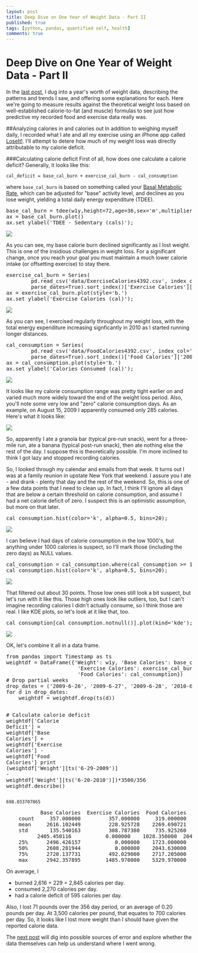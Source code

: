 ```yaml
---
layout: post
title: Deep Dive on One Year of Weight Data - Part II
published: true
tags: [python, pandas, quantified self, health]
comments: true
---
```

# Deep Dive on One Year of Weight Data - Part II

In the [last post](/2013/01/26/deep-dive-on-one-year-of-weight-data---part-i.html), I dug into a year's worth of weight data, describing the patterns and trends I saw, and offering some explanations for each. Here we're going to measure results against the theoretical weight loss based on well-established calorie-to-fat (and muscle) formulas to see just how predictive my recorded food and exercise data really was. 

##Analyzing calories in and calories out
In addition to weighing myself daily, I recorded what I ate and all my exercise using an iPhone app called [LoseIt!](http://loseit.com/). I'll attempt to detere how much of my weight loss was directly attributable to my calorie deficit.

###Calculating calorie deficit
First of all, how does one calculate a calorie deficit?  Generally, it looks like this:
<pre><code>cal_deficit = base_cal_burn + exercise_cal_burn - cal_consumption</code></pre>
where <code>base_cal_burn</code> is based on something called your [Basal Metabolic Rate](http://en.wikipedia.org/wiki/Basal_metabolic_rate), which can be adjusted for "base" activity level, and declines as you lose weight, yielding a total daily energy expenditure (TDEE).

<div class="highlight"><pre><span class="n">base_cal_burn</span> <span class="o">=</span> <span class="n">tdee</span><span class="p">(</span><span class="n">w1y</span><span class="p">,</span><span class="n">height</span><span class="o">=</span><span class="mi">72</span><span class="p">,</span><span class="n">age</span><span class="o">=</span><span class="mi">36</span><span class="p">,</span><span class="n">sex</span><span class="o">=</span><span class="s">&#39;m&#39;</span><span class="p">,</span><span class="n">multiplier</span><span class="o">=</span><span class="mf">1.2</span><span class="p">)</span>
<span class="n">ax</span> <span class="o">=</span> <span class="n">base_cal_burn</span><span class="o">.</span><span class="n">plot</span><span class="p">()</span>
<span class="n">ax</span><span class="o">.</span><span class="n">set_ylabel</span><span class="p">(</span><span class="s">&#39;TDEE - Sedentary (cals)&#39;</span><span class="p">);</span>
</pre></div>



![](/images/Weight_Analysis___First_Pass_fig_05.png)


As you can see, my base calorie burn declined significantly as I lost weight. This is one of the insidious challenges in weight loss.  For a significant change, once you reach your goal you must maintain a much lower calorie intake (or offsetting exercise) to stay there.

<div class="highlight"><pre><span class="n">exercise_cal_burn</span> <span class="o">=</span> <span class="n">Series</span><span class="p">(</span>
        <span class="n">pd</span><span class="o">.</span><span class="n">read_csv</span><span class="p">(</span><span class="s">&#39;data/ExerciseCalories4392.csv&#39;</span><span class="p">,</span> <span class="n">index_col</span><span class="o">=</span><span class="s">&#39;Date&#39;</span><span class="p">,</span>
        <span class="n">parse_dates</span><span class="o">=</span><span class="bp">True</span><span class="p">)</span><span class="o">.</span><span class="n">sort_index</span><span class="p">()[</span><span class="s">&#39;Exercise Calories&#39;</span><span class="p">][</span><span class="s">&#39;2009-06-26&#39;</span><span class="p">:</span><span class="s">&#39;2010-06-22&#39;</span><span class="p">])</span>
<span class="n">ax</span> <span class="o">=</span> <span class="n">exercise_cal_burn</span><span class="o">.</span><span class="n">plot</span><span class="p">(</span><span class="n">style</span><span class="o">=</span><span class="s">&#39;b.&#39;</span><span class="p">)</span>
<span class="n">ax</span><span class="o">.</span><span class="n">set_ylabel</span><span class="p">(</span><span class="s">&#39;Exercise Calories (cal)&#39;</span><span class="p">);</span>
</pre></div>



![](/images/Weight_Analysis___First_Pass_fig_06.png)


As you can see, I exercised regularly throughout my weight loss, with the total energy expenditure increasing signficantly in 2010 as I started running longer distances.

<div class="highlight"><pre><span class="n">cal_consumption</span> <span class="o">=</span> <span class="n">Series</span><span class="p">(</span>
        <span class="n">pd</span><span class="o">.</span><span class="n">read_csv</span><span class="p">(</span><span class="s">&#39;data/FoodCalories4392.csv&#39;</span><span class="p">,</span> <span class="n">index_col</span><span class="o">=</span><span class="s">&#39;Date&#39;</span><span class="p">,</span>
        <span class="n">parse_dates</span><span class="o">=</span><span class="bp">True</span><span class="p">)</span><span class="o">.</span><span class="n">sort_index</span><span class="p">()[</span><span class="s">&#39;Food Calories&#39;</span><span class="p">][</span><span class="s">&#39;2009-06-26&#39;</span><span class="p">:</span><span class="s">&#39;2010-06-22&#39;</span><span class="p">])</span>
<span class="n">ax</span> <span class="o">=</span> <span class="n">cal_consumption</span><span class="o">.</span><span class="n">plot</span><span class="p">(</span><span class="n">style</span><span class="o">=</span><span class="s">&#39;b.&#39;</span><span class="p">)</span>
<span class="n">ax</span><span class="o">.</span><span class="n">set_ylabel</span><span class="p">(</span><span class="s">&#39;Calories Consumed (cal)&#39;</span><span class="p">);</span>
</pre></div>



![](/images/Weight_Analysis___First_Pass_fig_07.png)


It looks like my calorie consumption range was pretty tight earlier on and varied much more widely toward the end of the weight loss period. Also, you'll note some very low and "zero" calorie consumption days. As an example, on August 15, 2009 I apparently consumed only 285 calories. Here's what it looks like:

![](/images/loseit-2009-08-15.jpg)

So, apparently I ate a granola bar (typical pre-run snack), went for a three-mile run, ate a banana (typical post-run snack), then ate nothing else the rest of the day. I suppose this is theoretically possible. I'm more inclined to think I got lazy and stopped recording calories.

So, I looked through my calendar and emails from that week. It turns out I was at a family reunion in upstate New York that weekend. I assure you I ate - and drank - plenty that day and the rest of the weekend. So, this is one of a few data points that I need to clean up. In fact, I think I'll ignore all days that are below a certain threshold on calorie consumption, and assume I had a net calorie deficit of zero. I suspect this is an optimistic assumption, but more on that later.

<div class="highlight"><pre><span class="n">cal_consumption</span><span class="o">.</span><span class="n">hist</span><span class="p">(</span><span class="n">color</span><span class="o">=</span><span class="s">&#39;k&#39;</span><span class="p">,</span> <span class="n">alpha</span><span class="o">=</span><span class="mf">0.5</span><span class="p">,</span> <span class="n">bins</span><span class="o">=</span><span class="mi">20</span><span class="p">);</span>
</pre></div>



![](/images/Weight_Analysis___First_Pass_fig_08.png)


I can believe I had days of calorie consumption in the low 1000's, but anything under 1000 calories is suspect, so I'll mark those (including the zero days) as NULL values.

<div class="highlight"><pre><span class="n">cal_consumption</span> <span class="o">=</span> <span class="n">cal_consumption</span><span class="o">.</span><span class="n">where</span><span class="p">(</span><span class="n">cal_consumption</span> <span class="o">&gt;=</span> <span class="mi">1000</span><span class="p">)</span>
<span class="n">cal_consumption</span><span class="o">.</span><span class="n">hist</span><span class="p">(</span><span class="n">color</span><span class="o">=</span><span class="s">&#39;k&#39;</span><span class="p">,</span> <span class="n">alpha</span><span class="o">=</span><span class="mf">0.5</span><span class="p">,</span> <span class="n">bins</span><span class="o">=</span><span class="mi">20</span><span class="p">);</span>
</pre></div>



![](/images/Weight_Analysis___First_Pass_fig_09.png)


That filtered out about 30 points. Those low ones still look a bit suspect, but let's run with it like this. Those high ones look like outliers, too, but I can't imagine recording calories I didn't actually consume, so I think those are real. I like KDE plots, so let's look at it like that, too.

<div class="highlight"><pre><span class="n">cal_consumption</span><span class="p">[</span><span class="n">cal_consumption</span><span class="o">.</span><span class="n">notnull</span><span class="p">()]</span><span class="o">.</span><span class="n">plot</span><span class="p">(</span><span class="n">kind</span><span class="o">=</span><span class="s">&#39;kde&#39;</span><span class="p">);</span>
</pre></div>



![](/images/Weight_Analysis___First_Pass_fig_10.png)


OK, let's combine it all in a data frame.

<div class="highlight"><pre><span class="kn">from</span> <span class="nn">pandas</span> <span class="kn">import</span> <span class="n">Timestamp</span> <span class="k">as</span> <span class="n">ts</span>
<span class="n">weightdf</span> <span class="o">=</span> <span class="n">DataFrame</span><span class="p">({</span><span class="s">&#39;Weight&#39;</span><span class="p">:</span> <span class="n">w1y</span><span class="p">,</span> <span class="s">&#39;Base Calories&#39;</span><span class="p">:</span> <span class="n">base_cal_burn</span><span class="p">,</span>
                       <span class="s">&#39;Exercise Calories&#39;</span><span class="p">:</span> <span class="n">exercise_cal_burn</span><span class="p">,</span>
                       <span class="s">&#39;Food Calories&#39;</span><span class="p">:</span> <span class="n">cal_consumption</span><span class="p">})</span>
<span class="c"># Drop partial weeks</span>
<span class="n">drop_dates</span> <span class="o">=</span> <span class="p">(</span><span class="s">&#39;2009-6-26&#39;</span><span class="p">,</span> <span class="s">&#39;2009-6-27&#39;</span><span class="p">,</span> <span class="s">&#39;2009-6-28&#39;</span><span class="p">,</span> <span class="s">&#39;2010-6-21&#39;</span><span class="p">,</span> <span class="s">&#39;2010-6-22&#39;</span><span class="p">)</span>
<span class="k">for</span> <span class="n">d</span> <span class="ow">in</span> <span class="n">drop_dates</span><span class="p">:</span>
    <span class="n">weightdf</span> <span class="o">=</span> <span class="n">weightdf</span><span class="o">.</span><span class="n">drop</span><span class="p">(</span><span class="n">ts</span><span class="p">(</span><span class="n">d</span><span class="p">))</span>

<span class="c"># Calculate calorie deficit</span>
<span class="n">weightdf</span><span class="p">[</span><span class="s">&#39;Calorie Deficit&#39;</span><span class="p">]</span> <span class="o">=</span> <span class="n">weightdf</span><span class="p">[</span><span class="s">&#39;Base Calories&#39;</span><span class="p">]</span> <span class="o">+</span> <span class="n">weightdf</span><span class="p">[</span><span class="s">&#39;Exercise Calories&#39;</span><span class="p">]</span> <span class="o">-</span> <span class="n">weightdf</span><span class="p">[</span><span class="s">&#39;Food Calories&#39;</span><span class="p">]</span>
<span class="k">print</span> <span class="p">(</span><span class="n">weightdf</span><span class="p">[</span><span class="s">&#39;Weight&#39;</span><span class="p">][</span><span class="n">ts</span><span class="p">(</span><span class="s">&#39;6-29-2009&#39;</span><span class="p">)]</span> <span class="o">-</span> <span class="n">weightdf</span><span class="p">[</span><span class="s">&#39;Weight&#39;</span><span class="p">][</span><span class="n">ts</span><span class="p">(</span><span class="s">&#39;6-20-2010&#39;</span><span class="p">)])</span><span class="o">*</span><span class="mi">3500</span><span class="o">/</span><span class="mi">356</span>
<span class="n">weightdf</span><span class="o">.</span><span class="n">describe</span><span class="p">()</span>
</pre></div>


    698.033707865
    

<pre>
           Base Calories  Exercise Calories  Food Calories      Weight  Calorie Deficit
    count     357.000000         357.000000     319.000000  357.000000       319.000000
    mean     2616.102449         228.925728    2269.690721  232.448739       595.182921
    std       135.540163         308.787380     735.925260   18.176104       779.746546
          2405.450116           0.000000    1028.350000  204.200000     -2191.817612
    25%      2496.426157           0.000000    1723.000000  216.400000        82.876077
    50%      2608.281944           0.000000    2043.630000  231.400000       810.317858
    75%      2720.137731         492.029000    2717.205000  246.400000      1146.106112
    max      2942.357895        1485.970000    5329.970000  276.200000      2277.650299
</pre>


On average, I

- burned 2,616 + 229 = 2,845 calories per day.
- consumed 2,270 calories per day.
- had a calorie deficit of 595 calories per day.

Also, I lost 71 pounds over the 356 day period, or an average of 0.20 pounds per day. At 3,500 calories per pound, that equates to 700 calories per day. So, it looks like I lost more weight than I should have given the reported calorie data.

The [next post](/2013/03/31/deep-dive-on-one-year-of-weight-data---part-iii.html) will dig into possible sources of error and explore whether the data themselves can help us understand where I went wrong.
